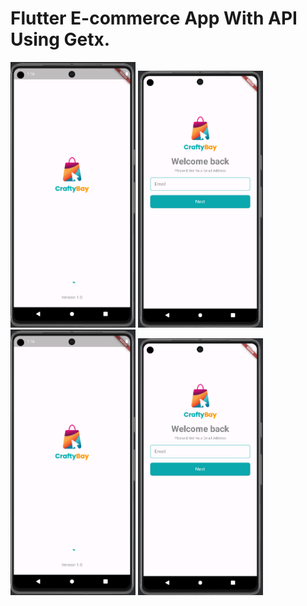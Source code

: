 # Flutter E-commerce App With API Using Getx.

<div style="display: inline-block;">
  <img src="assets/images/output/splash_page.png" alt="splash Screen" width="200"/>
  <img src="assets/images/output/email_verify.png" alt="splash Screen" width="200"/>
</div>

<div style="display: inline-block;">
  <img src="assets/images/output/splash_page.png" alt="splash Screen" width="200"/>
  <img src="assets/images/output/email_verify.png" alt="splash Screen" width="200"/>
</div>




 
